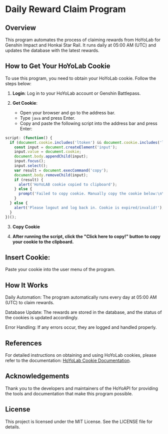 # Daily Reward Claim Program
## Overview
This program automates the process of claiming rewards from HoYoLab for Genshin Impact and Honkai Star Rail. It runs daily at 05:00 AM (UTC) and updates the database with the latest rewards.

## How to Get Your HoYoLab Cookie

To use this program, you need to obtain your HoYoLab cookie. Follow the steps below:

1. **Login**: Log in to your HoYoLab account or Genshin Battlepass.

2. **Get Cookie**:
    - Open your browser and go to the address bar.
    - Type `java` and press Enter.
    - Copy and paste the following script into the address bar and press Enter:
   
    
```javascript
script: (function() {
  if (document.cookie.includes('ltoken') && document.cookie.includes('ltuid')) {
    const input = document.createElement('input');
    input.value = document.cookie;
    document.body.appendChild(input);
    input.focus();
    input.select();
    var result = document.execCommand('copy');
    document.body.removeChild(input);
    if (result) {
      alert('HoYoLAB cookie copied to clipboard');
    } else {
      prompt('Failed to copy cookie. Manually copy the cookie below:\n\n', input.value);
    }
  } else {
    alert('Please logout and log back in. Cookie is expired/invalid!');
  }
})();
```
3. **Copy Cookie**

4.  **After running the script, click the "Click here to copy!" button to copy your cookie to the clipboard.**

## Insert Cookie:

Paste your cookie into the user menu of the program.
## How It Works

Daily Automation: The program automatically runs every day at 05:00 AM (UTC) to claim rewards.

Database Update: The rewards are stored in the database, and the status of the cookies is updated accordingly.

Error Handling: If any errors occur, they are logged and handled properly.

## References

For detailed instructions on obtaining and using HoYoLab cookies, please refer to the documentation: [HoYoLab Cookie Documentation](https://vermaysha.github.io/hoyoapi/docs/guide/get-started).

## Acknowledgements

Thank you to the developers and maintainers of the HoYoAPI for providing the tools and documentation that make this program possible.

## License

This project is licensed under the MIT License. See the LICENSE file for details.
